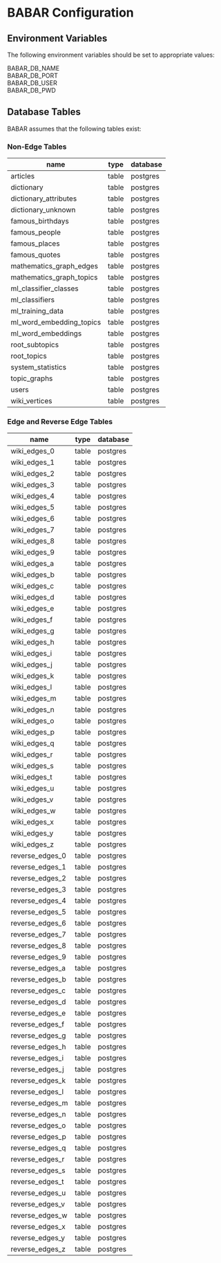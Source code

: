 # BABAR Configuration

## Environment Variables

The following environment variables should be set to appropriate values:

BABAR_DB_NAME  
BABAR_DB_PORT  
BABAR_DB_USER  
BABAR_DB_PWD

## Database Tables

BABAR assumes that the following tables exist:


### Non-Edge Tables

| name                         | type  | database |
| ---------------------------- | ----- | ---------|
| articles                     | table | postgres |
| dictionary                   | table | postgres |
| dictionary_attributes        | table | postgres |
| dictionary_unknown           | table | postgres |
| famous_birthdays             | table | postgres |
| famous_people                | table | postgres |
| famous_places                | table | postgres |
| famous_quotes                | table | postgres |
| mathematics_graph_edges      | table | postgres |
| mathematics_graph_topics     | table | postgres |
| ml_classifier_classes        | table | postgres |
| ml_classifiers               | table | postgres |
| ml_training_data             | table | postgres |
| ml_word_embedding_topics     | table | postgres |
| ml_word_embeddings           | table | postgres |
| root_subtopics               | table | postgres |
| root_topics                  | table | postgres |
| system_statistics            | table | postgres |
| topic_graphs                 | table | postgres |
| users                        | table | postgres |
| wiki_vertices                | table | postgres | 


### Edge and Reverse Edge Tables  

| name                         | type  | database |
| ---------------------------- | ----- | ---------|
| wiki_edges_0                 | table | postgres |
| wiki_edges_1                 | table | postgres |
| wiki_edges_2                 | table | postgres |
| wiki_edges_3                 | table | postgres |
| wiki_edges_4                 | table | postgres |
| wiki_edges_5                 | table | postgres |
| wiki_edges_6                 | table | postgres |
| wiki_edges_7                 | table | postgres |
| wiki_edges_8                 | table | postgres |
| wiki_edges_9                 | table | postgres |
| wiki_edges_a                 | table | postgres |
| wiki_edges_b                 | table | postgres |
| wiki_edges_c                 | table | postgres |
| wiki_edges_d                 | table | postgres |
| wiki_edges_e                 | table | postgres |
| wiki_edges_f                 | table | postgres |
| wiki_edges_g                 | table | postgres |
| wiki_edges_h                 | table | postgres |
| wiki_edges_i                 | table | postgres |
| wiki_edges_j                 | table | postgres |
| wiki_edges_k                 | table | postgres |
| wiki_edges_l                 | table | postgres |
| wiki_edges_m                 | table | postgres |
| wiki_edges_n                 | table | postgres |
| wiki_edges_o                 | table | postgres |
| wiki_edges_p                 | table | postgres |
| wiki_edges_q                 | table | postgres |
| wiki_edges_r                 | table | postgres |
| wiki_edges_s                 | table | postgres |
| wiki_edges_t                 | table | postgres |
| wiki_edges_u                 | table | postgres |
| wiki_edges_v                 | table | postgres |
| wiki_edges_w                 | table | postgres |
| wiki_edges_x                 | table | postgres |
| wiki_edges_y                 | table | postgres |
| wiki_edges_z                 | table | postgres |
| reverse_edges_0              | table | postgres |
| reverse_edges_1              | table | postgres |
| reverse_edges_2              | table | postgres |
| reverse_edges_3              | table | postgres |
| reverse_edges_4              | table | postgres |
| reverse_edges_5              | table | postgres |
| reverse_edges_6              | table | postgres |
| reverse_edges_7              | table | postgres |
| reverse_edges_8              | table | postgres |
| reverse_edges_9              | table | postgres |
| reverse_edges_a              | table | postgres |
| reverse_edges_b              | table | postgres |
| reverse_edges_c              | table | postgres |
| reverse_edges_d              | table | postgres |
| reverse_edges_e              | table | postgres |
| reverse_edges_f              | table | postgres |
| reverse_edges_g              | table | postgres |
| reverse_edges_h              | table | postgres |
| reverse_edges_i              | table | postgres |
| reverse_edges_j              | table | postgres |
| reverse_edges_k              | table | postgres |
| reverse_edges_l              | table | postgres |
| reverse_edges_m              | table | postgres |
| reverse_edges_n              | table | postgres |
| reverse_edges_o              | table | postgres |
| reverse_edges_p              | table | postgres |
| reverse_edges_q              | table | postgres |
| reverse_edges_r              | table | postgres |
| reverse_edges_s              | table | postgres |
| reverse_edges_t              | table | postgres |
| reverse_edges_u              | table | postgres |
| reverse_edges_v              | table | postgres |
| reverse_edges_w              | table | postgres |
| reverse_edges_x              | table | postgres |
| reverse_edges_y              | table | postgres |
| reverse_edges_z              | table | postgres |
